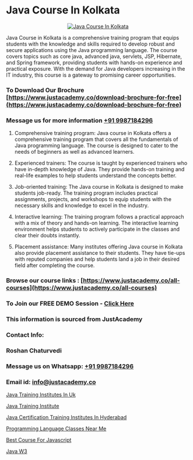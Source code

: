 # Java Course In Kolkata

<p align="center">
  <a href="https://justacademy.co/course-detail/core-java-training">
    <img src="https://justacademy.co/storage2/course_image/1677245426_course_image.webp" alt="Java Course In Kolkata">
  </a>
</p>


Java Course in Kolkata is a comprehensive training program that equips students with the knowledge and skills required to develop robust and secure applications using the Java programming language. The course covers topics such as core java, advanced java, servlets, JSP, Hibernate, and Spring framework, providing students with hands-on experience and practical exposure. With the demand for Java developers increasing in the IT industry, this course is a gateway to promising career opportunities.
### To Download Our Brochure [https://www.justacademy.co/download-brochure-for-free](https://www.justacademy.co/download-brochure-for-free)
### Message us for more information [+91 9987184296](https://api.whatsapp.com/send?phone=919987184296)
1) Comprehensive training program: Java course in Kolkata offers a comprehensive training program that covers all the fundamentals of Java programming language. The course is designed to cater to the needs of beginners as well as advanced learners.

2) Experienced trainers: The course is taught by experienced trainers who have in-depth knowledge of Java. They provide hands-on training and real-life examples to help students understand the concepts better.

3) Job-oriented training: The Java course in Kolkata is designed to make students job-ready. The training program includes practical assignments, projects, and workshops to equip students with the necessary skills and knowledge to excel in the industry.

4) Interactive learning: The training program follows a practical approach with a mix of theory and hands-on learning. The interactive learning environment helps students to actively participate in the classes and clear their doubts instantly.

5) Placement assistance: Many institutes offering Java course in Kolkata also provide placement assistance to their students. They have tie-ups with reputed companies and help students land a job in their desired field after completing the course.

### Browse our course links : [https://www.justacademy.co/all-courses](https://www.justacademy.co/all-courses) 
### To Join our FREE DEMO Session - [Click Here](https://www.justacademy.co/register-for-course-demo)


### This information is sourced from JustAcademy
### Contact Info:
### Roshan Chaturvedi
### Message us on Whatsapp: [+91 9987184296](https://api.whatsapp.com/send?phone=919987184296)
### Email id: [info@justacademy.co](mailto:info@justacademy.co)
                
[Java Training Institutes In Uk](https://www.linkedin.com/pulse/java-training-institutes-uk-justacademy-birmingham-m7fsf?trackingId=TQOLvd8WYM3UW%2BhfJ6DmIg%3D%3D&lipi=urn%3Ali%3Apage%3Ad_flagship3_company_admin%3Bc4oWIBxNQ3mB3696rH77hw%3D%3D)

[Java Training Institute](https://www.linkedin.com/pulse/java-training-institute-software-training-sunnyvale-3z3me?trackingId=yaI%2B89ShqgolqsD5F3GFiQ%3D%3D&lipi=urn%3Ali%3Apage%3Ad_flagship3_company_admin%3BPMbi7PJsSrOfOFf5jCv3gg%3D%3D)

[Java Certification Training Institutes In Hyderabad](https://medium.com/@ranemanish460/java-certification-training-institutes-in-hyderabad-4bae35e837cd)

[Programming Language Classes Near Me](https://medium.com/@sagarawat89/programming-language-classes-near-me-80e13dad6285)

[Best Course For Javascript](https://justacademyin.github.io/Articles/Best-Course-For-Javascript)

[Java W3](https://justacademyin.github.io/Articles/Java-W3)

